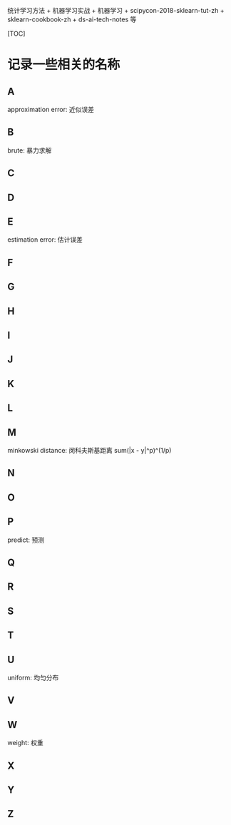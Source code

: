 统计学习方法 + 机器学习实战 + 机器学习 + scipycon-2018-sklearn-tut-zh + sklearn-cookbook-zh + ds-ai-tech-notes 等

[TOC]
# 记录一些相关的名称

## A
approximation error: 近似误差
## B
brute: 暴力求解

## C
## D
## E
estimation error: 估计误差
## F
## G
## H
## I
## J
## K
## L
## M
minkowski distance: 闵科夫斯基距离 sum(|x - y|^p)^(1/p)
## N
## O
## P
predict: 预测
## Q
## R
## S
## T
## U
uniform: 均匀分布
## V
## W
weight: 权重
## X
## Y
## Z
